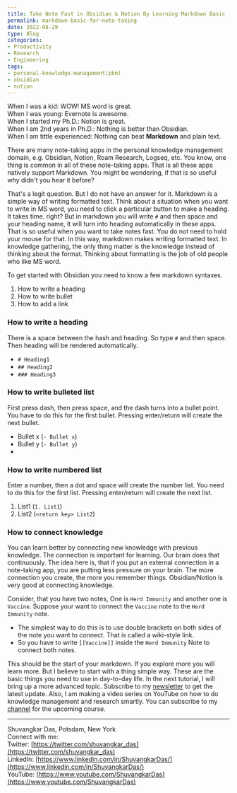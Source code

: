```yaml
---
title: Take Note Fast in Obsidian & Notion By Learning Markdown Basic
permalink: markdown-basic-for-note-taking
date: 2022-08-29
type: Blog
categories:
- Productivity
- Research
- Engineering
tags:
- personal-knowledge-management(pkm)
- obsidian
- notion
---
```


When I was a kid: WOW! MS word is great.  
When I was young: Evernote is awesome.  
When I started my Ph.D.: Notion is great.  
When I am 2nd years in Ph.D.: Nothing is better than Obsidian.  
When I am tittle experienced: Nothing can beat **Markdown** and plain text.   

There are many note-taking apps in the personal knowledge management domain, e.g. Obsidian, Notion, Roam Research, Logseq, etc. You know, one thing is common in all of these note-taking apps. That is all these apps natively support Markdown. You might be wondering, if that is so useful why didn't you hear it before? 

That's a legit question. But I do not have an answer for it. Markdown is a simple way of writing formatted text. Think about a situation when you want to write in MS word, you need to click a particular button to make a heading. It takes time. right? But in markdown you will write `#` and then space and your heading name, it will turn into heading automatically in these apps. That is so useful when you want to take notes fast. You do not need to hold your mouse for that. In this way, markdown makes writing formatted text. In knowledge gathering, the only thing matter is the knowledge instead of thinking about the format. Thinking about formatting is the job of old people who like MS word. 

To get started with Obsidian you need to know a few markdown syntaxes.
1. How to write a heading 
2. How to write bullet
3. How to add a link

### How to write a heading 
There is a space between the hash and heading. So type `#`  and then space. Then heading will be rendered automatically.
- `# Heading1`  
- `## Heading2` 
- `### Heading3`

### How to write bulleted list 
First press dash, then press space, and the dash turns into a bullet point. You have to do this for the first bullet. Pressing enter/return will create the next bullet.
- Bullet x (`- Bullet x`)
- Bullet y (`- Bullet y`)
- 
### How to write numbered list
Enter a number, then a dot and space will create the number list. You need to do this for the first list. Pressing enter/return will create the next list.
1. List1 (`1. List1`)
2. List2 (`<return key> List2`)

### How to connect knowledge
You can learn better by connecting new knowledge with previous knowledge. The connection is important for learning. Our brain does that continuously. The idea here is, that if you put an external connection in a note-taking app, you are putting less pressure on your brain. The more connection you create, the more you remember things.  Obsidian/Notion is very good at connecting knowledge. 

Consider, that you have two notes, One is `Herd Immunity` and another one is `Vaccine`. Suppose your want to connect the `Vaccine` note to the `Herd Immunity` note. 
- The simplest way to do this is to use double brackets on both sides of the note you want to connect. That is called a wiki-style link.
- So you have to write `[[Vaccine]]` inside the `Herd Immunity` Note to connect both notes. 

This should be the start of your markdown. If you explore more you will learn more. But I believe to start with a thing simple way. These are the basic things you need to use in day-to-day life. In the next tutorial, I will bring up a more advanced topic. Subscribe to my [newsletter](https://newsletter.shuvangkardas.com/) to get the latest update. Also, I am making a video series on YouTube on how to do knowledge management and research smartly. You can subscribe to my [channel](https://www.youtube.com/ShuvangkarDas) for the upcoming course. 

---
Shuvangkar Das, Potsdam, New York  
Connect with me:  
Twitter: [https://twitter.com/shuvangkar_das](https://twitter.com/shuvangkar_das)  
LinkedIn: [https://www.linkedin.com/in/ShuvangkarDas/](https://www.linkedin.com/in/ShuvangkarDas/)  
YouTube: [https://www.youtube.com/ShuvangkarDas](https://www.youtube.com/ShuvangkarDas)  
